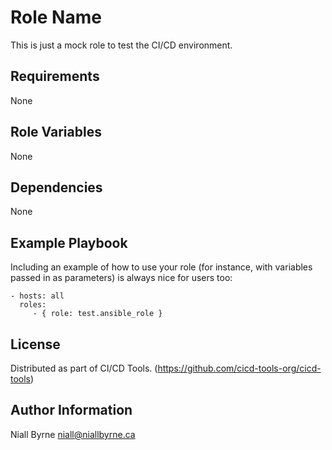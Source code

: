 Role Name
=========

This is just a mock role to test the CI/CD environment.

Requirements
------------

None

Role Variables
--------------

None

Dependencies
------------

None

Example Playbook
----------------

Including an example of how to use your role (for instance, with variables passed in as parameters) is always nice for users too:

    - hosts: all
      roles:
         - { role: test.ansible_role }

License
-------

Distributed as part of CI/CD Tools. (https://github.com/cicd-tools-org/cicd-tools)

Author Information
------------------

Niall Byrne <niall@niallbyrne.ca>
